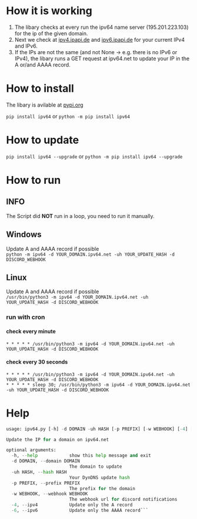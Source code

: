 # How it is working
1. The libary checks at every run the ipv64 name server (195.201.223.103) for the ip of the given domain.  
2. Next we check at [ipv4.ipapi.de](https://ipv4.ipapi.de) and [ipv6.ipapi.de](https://ipv6.ipapi.de) for your current IPv4 and IPv6.
3. If the IPs are not the same (and not None -> e.g. there is no IPv6 or IPv4), the libary runs a GET request at ipv64.net to update your IP in the A or/and AAAA record.

# How to install
The libary is avilable at [pypi.org](https://pypi.org/project/pip/)

```pip install ipv64```
or
```python -m pip install ipv64```

# How to update
```pip install ipv64 --upgrade```
or
```python -m pip install ipv64 --upgrade```

# How to run
## INFO
The Script did __NOT__ run in a loop, you need to run it manually.

## Windows
Update A and AAAA record if possible  
```python -m ipv64 -d YOUR_DOMAIN.ipv64.net -uh YOUR_UPDATE_HASH -d DISCORD_WEBHOOK```

## Linux
Update A and AAAA record if possible  
```/usr/bin/python3 -m ipv64 -d YOUR_DOMAIN.ipv64.net -uh YOUR_UPDATE_HASH -d DISCORD_WEBHOOK```

### run with cron
#### check every minute
```* * * * * /usr/bin/python3 -m ipv64 -d YOUR_DOMAIN.ipv64.net -uh YOUR_UPDATE_HASH -d DISCORD_WEBHOOK```
#### check every 30 seconds
```
* * * * * /usr/bin/python3 -m ipv64 -d YOUR_DOMAIN.ipv64.net -uh YOUR_UPDATE_HASH -d DISCORD_WEBHOOK
* * * * * sleep 30; /usr/bin/python3 -m ipv64 -d YOUR_DOMAIN.ipv64.net -uh YOUR_UPDATE_HASH -d DISCORD_WEBHOOK
```

# Help
```python ipv64.py --help
usage: ipv64.py [-h] -d DOMAIN -uh HASH [-p PREFIX] [-w WEBHOOK] [-4] [-6]

Update the IP for a domain on ipv64.net

optional arguments:
  -h, --help            show this help message and exit
  -d DOMAIN, --domain DOMAIN
                        The domain to update
  -uh HASH, --hash HASH
                        Your DynDNS update hash
  -p PREFIX, --prefix PREFIX
                        The prefix for the domain
  -w WEBHOOK, --webhook WEBHOOK
                        The webhook url for discord notifications
  -4, --ipv4            Update only the A record
  -6, --ipv6            Update only the AAAA record```
